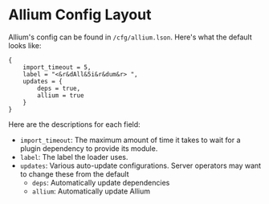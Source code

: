 # Allium Config Layout

Allium's config can be found in `/cfg/allium.lson`. Here's what the default looks like:

    {
        import_timeout = 5,
        label = "<&r&dAll&5i&r&dum&r> ",
        updates = {
            deps = true,
            allium = true
        }
    }

Here are the descriptions for each field:

- `import_timeout`: The maximum amount of time it takes to wait for a plugin dependency to provide its module.
- `label`: The label the loader uses.
- `updates`: Various auto-update configurations. Server operators may want to change these from the default
  - `deps`: Automatically update dependencies
  - `allium`: Automatically update Allium
